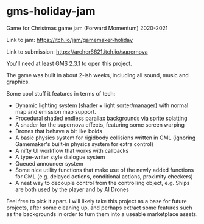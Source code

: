 # gms-holiday-jam
Game for Christmas game jam (Forward Momentum) 2020-2021

Link to jam: https://itch.io/jam/gamemaker-holiday

Link to submission: https://archer6621.itch.io/supernova

You'll need at least GMS 2.3.1 to open this project.

The game was built in about 2-ish weeks, including all sound, music and graphics.

Some cool stuff it features in terms of tech:
- Dynamic lighting system (shader + light sorter/manager) with normal map and emission map support.
- Procedural shaded endless parallax backgrounds via sprite splatting
- A shader for the supernova effects, featuring some screen warping
- Drones that behave a bit like boids
- A basic physics system for rigidbody collisions written in GML (ignoring Gamemaker's built-in physics system for extra control)
- A nifty UI workflow that works with callbacks
- A type-writer style dialogue system
- Queued announcer system
- Some nice utility functions that make use of the newly added functions for GML (e.g. delayed actions, conditional actions, proximity checkers)
- A neat way to decouple control from the controlling object, e.g. Ships are both used by the player and by AI Drones

Feel free to pick it apart. I will likely take this project as a base for future projects, after some cleaning up, and perhaps extract some features such as the backgrounds in order to turn them into a useable marketplace assets.
